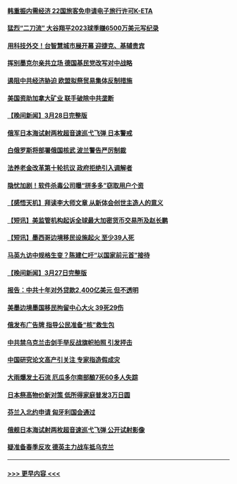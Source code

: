 #### [韩重振内需经济 22国旅客免申请电子旅行许可K-ETA](../pages/prog202/a103678740.md?t=03291543) 
#### [猛烈“二刀流” 大谷翔平2023球季赚6500万美元写纪录](../pages/prog202/a103678736.md?t=03291543) 
#### [用科技外交！台智慧城市展开幕 迎捷克、基辅贵宾](../pages/prog202/a103678727.md?t=03291543) 
#### [挥别墨克尔亲共立场 德国基民党改写对中战略](../pages/prog202/a103678712.md?t=03291543) 
#### [遏阻中共经济胁迫 欧盟拟祭贸易集体反制措施](../pages/prog202/a103678695.md?t=03291543) 
#### [美国资助加拿大矿业 联手破除中共垄断](../pages/prog202/a103678631.md?t=03291543) 
#### [【晚间新闻】3月28日完整版](../pages/prog202/a103678607.md?t=03291543) 
#### [俄军日本海试射两枚超音速巡弋飞弹 日本警戒](../pages/prog202/a103678627.md?t=03291543) 
#### [白俄罗斯将部署俄国核武 波兰警告严厉制裁](../pages/prog202/a103678499.md?t=03291543) 
#### [法养老金改革第十轮抗议 政府拒绝引入调解者](../pages/prog202/a103678500.md?t=03291543) 
#### [隐忧加剧！软件杀毒公司曝“拼多多”窃取用户个资](../pages/prog202/a103678395.md?t=03291543) 
#### [【感悟天机】拜读李大师文章 从新体会创世主造人的意义](../pages/prog202/a103678323.md?t=03291543) 
#### [【短讯】美监管机构起诉全球最大加密货币交易所及赵长鹏](../pages/prog202/a103678318.md?t=03291543) 
#### [【短讯】墨西哥边境移民设施起火 至少39人死](../pages/prog202/a103678319.md?t=03291543) 
#### [马英九访中规格生变？陈建仁吁“以国家前元首”接待](../pages/prog202/a103678317.md?t=03291543) 
#### [【晚间新闻】3月27日完整版](../pages/prog202/a103677881.md?t=03291543) 
#### [报告：中共十年对外贷款2,400亿美元 但不透明](../pages/prog202/a103678186.md?t=03291543) 
#### [美墨边境墨国移民拘留中心大火 39死29伤](../pages/prog202/a103678168.md?t=03291543) 
#### [俄发布广告牌 指导公民准备“核”救生包](../pages/prog202/a103678108.md?t=03291543) 
#### [中共禁乌克兰击剑手举反战旗帜拍照 引发抨击](../pages/prog202/a103678102.md?t=03291543) 
#### [中国研究论文高产引关注 专家指造假成灾](../pages/prog202/a103678097.md?t=03291543) 
#### [大雨爆发土石流 厄瓜多尔南部酿7死60多人失踪](../pages/prog202/a103678047.md?t=03291543) 
#### [日本祭高物价新对策 低所得家庭普发3万日圆](../pages/prog202/a103678038.md?t=03291543) 
#### [芬兰入北约申请 匈牙利国会通过](../pages/prog202/a103678029.md?t=03291543) 
#### [俄舰日本海试射两枚超音速巡弋飞弹 公开试射影像](../pages/prog202/a103677977.md?t=03291543) 
#### [疑准备春季反攻 德英主力战车抵乌克兰](../pages/prog202/a103677907.md?t=03291543) 

----
#### [ >>> 更早内容 <<< ](../indexes/prog202-earlier.md)
